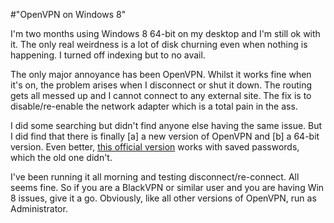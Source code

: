 #"OpenVPN on Windows 8"

I'm two months using Windows 8 64-bit on my desktop and I'm still ok with it. The only real weirdness is a lot of disk churning even when nothing is happening. I turned off indexing but to no avail.

The only major annoyance has been OpenVPN. Whilst it works fine when it's on, the problem arises when I disconnect or shut it down. The routing gets all messed up and I cannot connect to any external site. The fix is to disable/re-enable the network adapter which is a total pain in the ass.

I did some searching but didn't find anyone else having the same issue. But I did find that there is finally [a] a new version of OpenVPN and [b] a 64-bit version. Even better, <a href="http://openvpn.net/index.php/open-source/downloads.html">this official version</a> works with saved passwords, which the old one didn't.

I've been running it all morning and testing disconnect/re-connect. All seems fine. So if you are a BlackVPN or similar user and you are having Win 8 issues, give it a go. Obviously, like all other versions of OpenVPN, run as Administrator.
